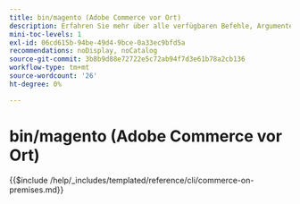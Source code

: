 ```yaml
---
title: bin/magento (Adobe Commerce vor Ort)
description: Erfahren Sie mehr über alle verfügbaren Befehle, Argumente und Optionen für das Adobe Commerce-Befehlszeilen-Tool bin/magento.
mini-toc-levels: 1
exl-id: 06cd615b-94be-49d4-9bce-0a33ec9bfd5a
recommendations: noDisplay, noCatalog
source-git-commit: 3b8b9d88e72722e5c72ab94f7d3e61b78a2cb136
workflow-type: tm+mt
source-wordcount: '26'
ht-degree: 0%

---
```


# bin/magento (Adobe Commerce vor Ort)

{{$include /help/_includes/templated/reference/cli/commerce-on-premises.md}}
